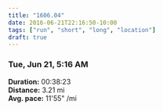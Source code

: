 ```yaml
---
title: "1606.04"
date: 2016-06-21T22:16:50-10:00
tags: ["run", "short", "long", "location"]
draft: true
---
```


### Tue, Jun 21, 5:16 AM

**Duration:** 00:38:23  
**Distance:** 3.21 mi  
**Avg. pace:** 11'55" /mi